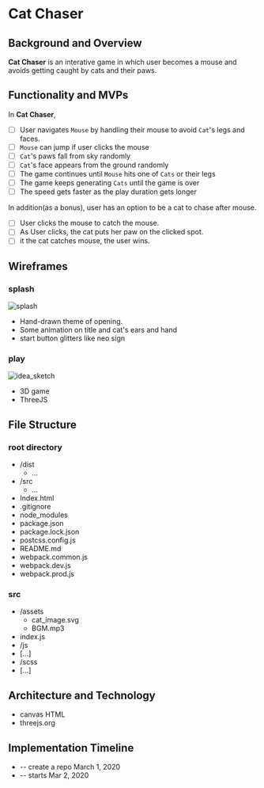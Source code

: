 # Cat Chaser

## Background and Overview 
**Cat Chaser** is an interative game in which user becomes a mouse and avoids getting caught by cats and their paws. 

## Functionality and MVPs
In **Cat Chaser**, 
 - [ ] User navigates ``Mouse`` by handling their mouse to avoid ``Cat``'s legs and faces.
 - [ ] ``Mouse`` can jump if user clicks the mouse
 - [ ] ``Cat``'s paws fall from sky randomly
 - [ ] ``Cat``'s face appears from the ground randomly
 - [ ] The game continues until ``Mouse`` hits one of ``Cats`` or their legs
 - [ ] The game keeps generating ``Cats`` until the game is over
 - [ ] The speed gets faster as the play duration gets longer
 
In addition(as a bonus), user has an option to be a cat to chase after mouse. 
  - [ ] User clicks the mouse to catch the mouse.
  - [ ] As User clicks, the cat puts her paw on the clicked spot. 
  - [ ] it the cat catches mouse, the user wins.

## Wireframes 
### splash
![splash](https://user-images.githubusercontent.com/56740477/75640956-b5539600-5c04-11ea-87e4-1e25b3302853.PNG)
- Hand-drawn theme of opening. 
- Some animation on title and cat's ears and hand
- start button glitters like neo sign

### play
![idea_sketch](https://user-images.githubusercontent.com/56740477/75639399-905c2480-5bfe-11ea-8f79-7daf409c2839.PNG)
- 3D game
- ThreeJS

## File Structure
### root directory
* /dist 
  * …
* /src
  * …
* Index.html
* .gitignore
* node_modules
* package.json
* package.lock.json
* postcss.config.js
* README.md
* webpack.common.js
* webpack.dev.js
* webpack.prod.js

### src
* /assets
  * cat_image.svg
  * BGM.mp3
* index.js
* /js
 * [...]
* /scss
 * [...]

## Architecture and Technology 
* canvas HTML
* threejs.org


## Implementation Timeline 
* -- create a repo March 1, 2020
* -- starts Mar 2, 2020

